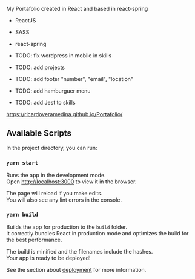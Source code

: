 My Portafolio created in React and based in react-spring

- ReactJS
- SASS
- react-spring

- TODO: fix wordpress in mobile in skills
- TODO: add projects
- TODO: add footer "number", "email", "location"
- TODO: add hamburguer menu
- TODO: add Jest to skills

https://ricardoveramedina.github.io/Portafolio/

## Available Scripts

In the project directory, you can run:

### `yarn start`

Runs the app in the development mode.<br />
Open [http://localhost:3000](http://localhost:3000) to view it in the browser.

The page will reload if you make edits.<br />
You will also see any lint errors in the console.

### `yarn build`

Builds the app for production to the `build` folder.<br />
It correctly bundles React in production mode and optimizes the build for the best performance.

The build is minified and the filenames include the hashes.<br />
Your app is ready to be deployed!

See the section about [deployment](https://facebook.github.io/create-react-app/docs/deployment) for more information.
